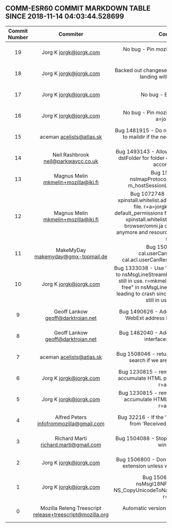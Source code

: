 ## COMM-ESR60 COMMIT MARKDOWN TABLE SINCE 2018-11-14 04:03:44.528699

| Commit Number | Commiter | Commit Message | Node | Date | 
|:---:|:----:|:----------------------------------:|:------:|:----:| 
|19|Jorg K <jorgk@jorgk.com>|No bug - Pin mozilla-esr60 version for release. a=jorgk|afa9e6f5d698d35b4c2e5da7bb711bfbccd6dd54|2018-08-16 00:36:04
|18|Jorg K <jorgk@jorgk.com>|Backed out changeset c597411fe241 for accidentally landing with DONTBUILD. a=jorgk|9a121656853775e6af93e34d9a476c7a84bf22da|2018-11-20 14:47:36
|17|Jorg K <jorgk@jorgk.com>|No bug - Empty commit. a=jorgk|39a6b979d966f7b98ac908e3b2d4eebffc550f24|2018-07-31 20:38:08
|16|Jorg K <jorgk@jorgk.com>|No bug - Pin mozilla-esr60 version for release. a=jorgk DONTBUILD|c597411fe2411e2bd76b21a64b1142fa0335e1e6|2018-08-16 00:36:04
|15|aceman <acelists@atlas.sk>|Bug 1481915 - Do not allow converting Local Folders to maildir if the needed pref isn't set. r=mkmelin a=jorgk|4f5354ecf23fd73446760ff46f58dec8e01fe7f8|2018-11-18 16:52:00
|14|Neil Rashbrook <neil@parkwaycc.co.uk>|Bug 1493143 - Allow copy service to find request by dstFolder for folder copy/move; change IMAP notify accordingly. r+a=jorgk|43b80ff56fa2d0cae801b8e14fed0980219f2605|2018-09-21 06:50:00
|13|Magnus Melin <mkmelin+mozilla@iki.fi>|Bug 1507718 - crash in nsImapProtocol::GetMessageSize(). Make m_hostSessionList an nsCOMPtr. r+a=jorgk|55f5634ac8652274f32a38ac4e4fabe6ac451895|2018-11-16 15:41:13
|12|Magnus Melin <mkmelin+mozilla@iki.fi>|Bug 1072748 - Switch Thunderbird from xpinstall.whitelist.add to using a default permissions file. r+a=jorgk  - port bug 506446 (use default_permissions file)  - port bug 1050080 (remove xpinstall.whitelist.add)  - port bug 1224000 - browser/omni.ja doesn't contain startup cache anymore and resource://app/ doesn't point where it's supposed to|d3b45f75c1dbec8907242485f4c0f42f166a1b28|2018-11-07 12:34:21
|11|MakeMyDay <makemyday@gmx-topmail.de>|Bug 1504753 - Change call cal.userCanRespondToInvitation to cal.acl.userCanRespondToInvitation. r+a=philipp|dc6b5da0d19e640c5f267fba283414c924951eff|2018-11-05 19:27:39
|10|Jorg K <jorgk@jorgk.com>|Bug 1333038 - Use 'modern' pointers to fix crash due to nsMsgLineStreamBuffer object being deleted while still in use. r=mkmelin a=jorgk Suspected "use after free" in nsMsgLineStreamBuffer::ReadNextLine() leading to crash since object may be destroyed while still in use on another thread.|53892f6ffc3a37e0f0c9a4290950f079a68f9425|2018-10-29 10:28:55
|9|Geoff Lankow <geoff@darktrojan.net>|Bug 1490626 - Add new notifications we need for WebExt address book API; r=mkmelin a=jorgk|73ed0515afc2a98dd34890ada1a80324c42daf0a|2018-09-27 03:01:04
|8|Geoff Lankow <geoff@darktrojan.net>|Bug 1482040 - Add UID property to address book interfaces; r=mkmelin a=jorgk|7fe1827e6b395377f9c72160e9d191104fc313ed|2018-09-26 02:56:46
|7|aceman <acelists@atlas.sk>|Bug 1508046 - return cleanly in LDAP autocomplete search if we are offline. r=mkmelin a=jorgk|75c22f453c771322ee486a7b20c1948b682c89cb|2018-11-17 06:41:00
|6|Jorg K <jorgk@jorgk.com>|Bug 1230815 - remove unused SetStripHtml() and accumulate HTML part to correct tag stripping, test. r=aceman a=jorgk|134d931f570884992722fc42f07e55da020f9c73|2018-10-23 11:10:49
|5|Jorg K <jorgk@jorgk.com>|Bug 1230815 - remove unused SetStripHtml() and accumulate HTML part to correct tag stripping. r=aceman a=jorgk|75d43dc40224380d1c07ffa4f3db3408c1a7ba75|2018-10-23 10:59:56
|4|Alfred Peters <infofrommozilla@gmail.com>|Bug 32216 - If the 'Date' header is invalid, use date from 'Received' header instead. r+a=jorgk|b02fba3200f5c14b88dcb672fc9fd4aa8c3b8083|2018-10-20 12:50:00
|3|Richard Marti <richard.marti@gmail.com>|Bug 1504088 - Stop overflowing the toolbars in main window. r+a=jorgk|35f977f9404bf89931e548d707f83ae0ed95bcfc|2018-11-04 13:50:40
|2|Jorg K <jorgk@jorgk.com>|Bug 1506800 - Don't sent AppleDouble for files with extension unless whitelisted. r=mkmelin a=jorgk|5ce5e6f8fc5132ee53f0c2bbe24e6eeb8f832590|2018-11-15 05:58:00
|1|Jorg K <jorgk@jorgk.com>|Bug 1506422 - Replace use of nsMsgI18NFileSystemCharset() with NS_CopyUnicodeToNative/NS_CopyNativeToUnicode(). r=emk a=jorgk|2a4a4a1fad3064ca32eb9343d2e278092d9d86a7|2018-11-10 19:35:00
|0|Mozilla Releng Treescript <release+treescript@mozilla.org>|Automatic version bump CLOSED TREE NO BUG a=release|5b876cd01e092325f0f51f0f7d9ff942be32ee2d|2018-11-15 04:44:57


